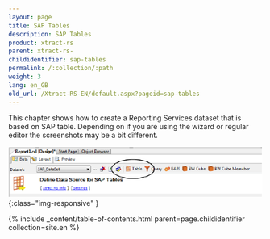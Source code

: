 ```yaml
---
layout: page
title: SAP Tables 
description: SAP Tables
product: xtract-rs
parent: xtract-rs-
childidentifier: sap-tables
permalink: /:collection/:path
weight: 3
lang: en_GB
old_url: /Xtract-RS-EN/default.aspx?pageid=sap-tables
---
```


This chapter shows how to create a Reporting Services dataset that is based on SAP table. Depending on if you are using the wizard or regular editor the screenshots may be a bit different.

![Table](/img/content/Table.png){:class="img-responsive" }

{% include _content/table-of-contents.html parent=page.childidentifier collection=site.en %}